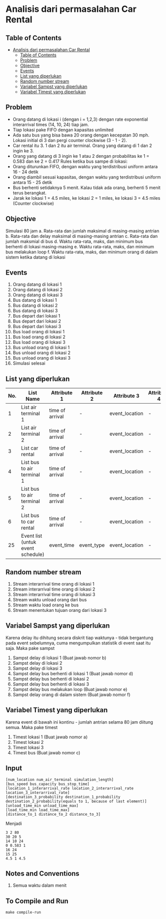 # Analisis dari permasalahan Car Rental

## Table of Contents

- [Analisis dari permasalahan Car Rental](#analisis-dari-permasalahan-car-rental)
  - [Table of Contents](#table-of-contents)
  - [Problem](#problem)
  - [Objective](#objective)
  - [Events](#events)
  - [List yang diperlukan](#list-yang-diperlukan)
  - [Random number stream](#random-number-stream)
  - [Variabel Sampst yang diperlukan](#variabel-sampst-yang-diperlukan)
  - [Variabel Timest yang diperlukan](#variabel-timest-yang-diperlukan)

## Problem

- Orang datang di lokasi i (dengan i = 1,2,3) dengan rate exponential interarrival times (14, 10, 24) tiap jam.
- Tiap lokasi pake FIFO dengan kapasitas unlimited
- Ada satu bus yang bisa bawa 20 orang dengan kecepatan 30 mph. Lokasi initial di 3 dan pergi counter clockwise (3 - 1 - 2).
- Car rental itu 3. 1 dan 2 itu air terminal. Orang yang datang di 1 dan 2 ingin ke 3.
- Orang yang datang di 3 ingin ke 1 atau 2 dengan probabilitas ke 1 = 0.583 dan ke 2 = 0.417
  Rules ketika bus sampe di lokasi:
- Orang diturunkan FIFO, dengan waktu yang terdistribusi uniform antara 16 - 24 detik
- Orang diambil sesuai kapasitas, dengan waktu yang terdistribusi uniform antara 15 - 25 detik
- Bus berhenti setidaknya 5 menit. Kalau tidak ada orang, berhenti 5 menit terus berangkat.
- Jarak ke lokasi 1 = 4.5 miles, ke lokasi 2 = 1 miles, ke lokasi 3 = 4.5 miles (Counter clockwise)

## Objective

Simulasi 80 jam
a. Rata-rata dan jumlah maksimal di masing-masing antrian
b. Rata-rata dan delay maksimal di masing-masing antrian
c. Rata-rata dan jumlah maksmial di bus
d. Waktu rata-rata, maks, dan minimum bus berhenti di lokasi masing-masing
e. Waktu rata-rata, maks, dan minimum bus melakukan loop
f. Waktu rata-rata, maks, dan minimum orang di dalam sistem ketika datang di lokasi

## Events

<ol>
    <li>Orang datang di lokasi 1</li>
    <li>Orang datang di lokasi 2</li>
    <li>Orang datang di lokasi 3</li>
    <li>Bus datang di lokasi 1</li>
    <li>Bus datang di lokasi 2</li>
    <li>Bus datang di lokasi 3</li>
    <li>Bus depart dari lokasi 1</li>
    <li>Bus depart dari lokasi 2</li>
    <li>Bus depart dari lokasi 3</li>
    <li>Bus load orang di lokasi 1</li>
    <li>Bus load orang di lokasi 2</li>
    <li>Bus load orang di lokasi 3</li>
    <li> Bus unload orang di lokasi 1</li>
    <li> Bus unload orang di lokasi 2</li>
    <li> Bus unload orang di lokasi 3</li>
    <li> Simulasi selesai</li>
</ol>

## List yang diperlukan

| No. | List Name                         | Attribute 1 | Attribute 2 | Attribute 3    | Attribute 4 |
| --- | --------------------------------- | ----------- | ----------- | -------------- | ----------- |
| 1   | List air terminal 1               | time of arrival  | -           | event_location | -           |
| 2   | List air terminal 2               | time of arrival  | -           | event_location | -           |
| 3   | List car rental                   | time of arrival  | -           | event_location | -           |
| 4   | List bus to air terminal 1        | time of arrival  | -           | event_location | -           |
| 5   | List bus to air terminal 2        | time of arrival  | -           | event_location | -           |
| 6   | List bus to car rental            | time of arrival  | -           | event_location | -           |
| 25  | Event list (untuk event schedule) | event_time  | event_type  | event_location | -           |

## Random number stream

1. Stream interarrival time orang di lokasi 1
2. Stream interarrival time orang di lokasi 2
3. Stream interarrival time orang di lokasi 3
4. Stream waktu unload orang dari bus
5. Stream waktu load orang ke bus
6. Stream menentukan tujuan orang dari lokasi 3

## Variabel Sampst yang diperlukan

Karena delay itu dihitung secara diskrit tiap waktunya - tidak bergantung pada event sebelumnya, cuma mengumpulkan statistik di event saat itu saja. Maka pake sampst

1. Sampst delay di lokasi 1 (Buat jawab nomor b)
2. Sampst delay di lokasi 2
3. Sampst delay di lokasi 3
4. Sampst delay bus berhenti di lokasi 1 (Buat jawab nomor d)
5. Sampst delay bus berhenti di lokasi 2
6. Sampst delay bus berhenti di lokasi 3
7. Sampst delay bus melakukan loop (Buat jawab nomor e)
8. Sampst delay orang di dalam sistem (Buat jawab nomor f)

## Variabel Timest yang diperlukan

Karena event di bawah ini kontinu - jumlah antrian selama 80 jam diitung semua. Maka pake timest

1. Timest lokasi 1 (Buat jawab nomor a)
2. Timest lokasi 2
3. Timest lokasi 3
4. Timest bus (Buat jawab nomor c)

## Input

```
[num_location num_air_terminal simulation_length]
[bus_speed bus_capacity bus_stop_time]
[location_1_interarrival_rate location_2_interarrival_rate location_3_interarrival_rate]
[destination_3_probability destination_1_probability destination_2_probability(equals to 1, because of last element)]
[unload_time_min unload_time_max]
[load_time_min load_time_max]
[distance_to_1 distance_to_2 distance_to_3]
```

Menjadi

```
3 2 80
30 20 5
14 10 24
0 0.583 1
16 24
15 25
4.5 1 4.5
```

## Notes and Conventions

1. Semua waktu dalam menit

## To Compile and  Run
```make compile-run```